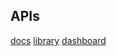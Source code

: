 APIs
-

[docs](https://cloud.google.com/apis/docs/getting-started)
[library](https://console.cloud.google.com/apis/library/browse)
[dashboard](https://console.cloud.google.com/apis/dashboard)
